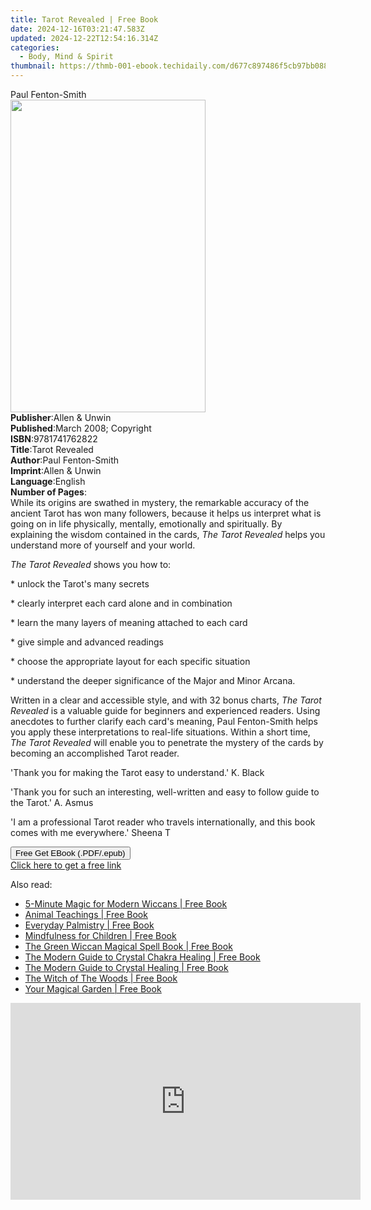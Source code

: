 ```yaml
---
title: Tarot Revealed | Free Book
date: 2024-12-16T03:21:47.583Z
updated: 2024-12-22T12:54:16.314Z
categories:
  - Body, Mind & Spirit
thumbnail: https://thmb-001-ebook.techidaily.com/d677c897486f5cb97bb088d6174d52e28c0b6ea42371624a855d0fa632872024.jpg
---
```

<main id="book-container">
  <div class="flex flex-col">
    <div class="book-brief flex-1 py-6 px-4 sm:p-6 md:py-10 md:px-8">
      <!-- brief-->
      <div class="book-brief-main">Paul Fenton-Smith</div>
    </div>
    <div
      class="book-meta-info flex-1 grid gap-4 col-start-1 col-end-3 row-start-1 sm:mb-6 sm:grid-cols-4 lg:gap-6 lg:col-start-2 lg:row-end-6 lg:row-span-6 lg:mb-0"
    >
      <div
        class="book-meta-info-left place-content-center mt-4 p-4 text-sm leading-6 col-start-2 col-span-2 dark:text-slate-400"
      >
        <img
          class="w-full h-500 object-cover rounded-lg sm:h-255 sm:col-span-2 lg:col-span-full"
          src="https://img-001-ebook.techidaily.com/5a562d5eb08734a5901eae752c5e877563f62c689ed959d81c1417143b3e3eb8.jpg"
          alt=""
          width="312"
          height="500"
        />
      </div>
      <div
        class="book-meta-info-right mt-2 col-start-1 row-start-2 col-span-3 self-center"
      >
        <!-- meta data  -->
        <div class="flex flex-col px-4 md:px-8">
          <div class="flex-1">
            <strong>Publisher</strong>:<span class="px-2"
              >Allen &amp; Unwin</span
            >
          </div>
          <div class="flex-1">
            <strong>Published</strong>:<span class="px-2"
              >March 2008; Copyright</span
            >
          </div>
          <div class="flex-1">
            <strong>ISBN</strong>:<span class="px-2">9781741762822</span>
          </div>
          <div class="flex-1">
            <strong>Title</strong>:<span class="px-2">Tarot Revealed</span>
          </div>
          <div class="flex-1">
            <strong>Author</strong>:<span class="px-2">Paul Fenton-Smith</span>
          </div>
          <div class="flex-1">
            <strong>Imprint</strong>:<span class="px-2">Allen &amp; Unwin</span>
          </div>
          <div class="flex-1">
            <strong>Language</strong>:<span class="px-2">English</span>
          </div>
          <div class="flex-1">
            <strong>Number of Pages</strong>:<span class="px-2"></span>
          </div>
        </div>
      </div>
    </div>
    <div class="book-description flex-1 py-6 px-4 sm:p-6 md:py-10 md:px-8">
      <div class="book-description-main">
        <div accordion-content="" id="description">
          While its origins are swathed in mystery, the remarkable accuracy of
          the ancient Tarot has won many followers, because it helps us
          interpret what is going on in life physically, mentally, emotionally
          and spiritually. By explaining the wisdom contained in the cards,
          <i>The Tarot Revealed</i> helps you understand more of yourself and
          your world.
          <p><i>The Tarot Revealed</i> shows you how to:</p>
          <p>* unlock the Tarot's many secrets</p>
          <p>* clearly interpret each card alone and in combination</p>
          <p>* learn the many layers of meaning attached to each card</p>
          <p>* give simple and advanced readings</p>
          <p>* choose the appropriate layout for each specific situation</p>
          <p>
            * understand the deeper significance of the Major and Minor Arcana.
          </p>
          <p>
            Written in a clear and accessible style, and with 32 bonus charts,
            <i>The Tarot Revealed</i> is a valuable guide for beginners and
            experienced readers. Using anecdotes to further clarify each card's
            meaning, Paul Fenton-Smith helps you apply these interpretations to
            real-life situations. Within a short time,
            <i>The Tarot Revealed</i> will enable you to penetrate the mystery
            of the cards by becoming an accomplished Tarot reader.
          </p>
          <p>'Thank you for making the Tarot easy to understand.' K. Black</p>
          <p>
            'Thank you for such an interesting, well-written and easy to follow
            guide to the Tarot.' A. Asmus
          </p>
          <p>
            'I am a professional Tarot reader who travels internationally, and
            this book comes with me everywhere.' Sheena T
          </p>
        </div>
        <div class="accordion-fader"></div>
      </div>
    </div>
    <div class="book-excerpts flex-1 py-6 px-4 sm:p-6 md:py-10 md:px-8"></div>
    <div
      class="book-about-author flex-1 py-6 px-4 sm:p-6 md:py-10 md:px-8"
    ></div>
    <div class="book-free-get flex-1 py-6 px-4 sm:p-6 md:py-10 md:px-8">
      <button
        id="btn-free-get"
        class="bg-blue-500 hover:bg-blue-700 text-white font-bold py-2 px-4 rounded"
      >
        Free Get EBook (.PDF/.epub)
      </button>
      <div id="countdown-display" class="px-2 text-lg mt-2"></div>
      <a
        id="free-link"
        class="hidden bg-blue-500 hover:bg-blue-700 text-white font-bold py-2 px-4 rounded"
        href="https://www.ebooks.com/en-us/book/95769777/tarot-revealed/paul-fenton-smith/"
        target="_blank"
        >Click here to get a free link</a
      >
    </div>
    <script>
      let countdownTime = 0;
      let countdownInterval = null;
      document
        .getElementById('btn-free-get')
        .addEventListener('click', startCountdown);
      function startCountdown() {
        countdownTime = new Date().getTime() + 60000 * 3;
        countdownInterval = setInterval(updateCountdown, 1000);
        document.getElementById('btn-free-get').disabled = true;
        document
          .getElementById('btn-free-get')
          .classList.add('bg-gray-500', 'cursor-not-allowed');
      }
      function updateCountdown() {
        let currentTime = new Date().getTime();
        let timeLeft = countdownTime - currentTime;
        let secondsLeft = Math.floor(timeLeft / 1000);
        document.getElementById('countdown-display').innerHTML =
          `Remaining time: ${secondsLeft} seconds.`;
        if (secondsLeft <= 0) {
          clearInterval(countdownInterval);
          document.getElementById('btn-free-get').classList.add('hidden');
          document.getElementById('free-link').classList.remove('hidden');
          document.getElementById('countdown-display').innerHTML = '';
        }
      }
    </script>
  </div>
</main>

<ins class="adsbygoogle"
      style="display:block"
      data-ad-client="ca-pub-7571918770474297"
      data-ad-slot="8358498916"
      data-ad-format="auto"
      data-full-width-responsive="true"></ins>
    

<span class="atpl-alsoreadstyle">Also read:</span>
<div><ul>
<li><a href="https://novels-ebooks.techidaily.com/210934868-9781800651784-5-minute-magic-for-modern-wiccans/"><u>5-Minute Magic for Modern Wiccans | Free Book</u></a></li>
<li><a href="https://novels-ebooks.techidaily.com/210934866-9781782492801-animal-teachings/"><u>Animal Teachings | Free Book</u></a></li>
<li><a href="https://novels-ebooks.techidaily.com/210934887-9781782495093-everyday-palmistry/"><u>Everyday Palmistry | Free Book</u></a></li>
<li><a href="https://novels-ebooks.techidaily.com/210934860-9781782499206-mindfulness-for-children/"><u>Mindfulness for Children | Free Book</u></a></li>
<li><a href="https://novels-ebooks.techidaily.com/210934901-9781782497806-the-green-wiccan-magical-spell-book/"><u>The Green Wiccan Magical Spell Book | Free Book</u></a></li>
<li><a href="https://novels-ebooks.techidaily.com/210934888-9781800651418-the-modern-guide-to-crystal-chakra-healing/"><u>The Modern Guide to Crystal Chakra Healing | Free Book</u></a></li>
<li><a href="https://novels-ebooks.techidaily.com/210934877-9781800650459-the-modern-guide-to-crystal-healing/"><u>The Modern Guide to Crystal Healing | Free Book</u></a></li>
<li><a href="https://novels-ebooks.techidaily.com/210934858-9781800651791-the-witch-of-the-woods/"><u>The Witch of The Woods | Free Book</u></a></li>
<li><a href="https://novels-ebooks.techidaily.com/210934870-9781800652408-your-magical-garden/"><u>Your Magical Garden | Free Book</u></a></li>
</ul></div>

<!-- affiliate ads begin -->
<iframe width="560" height="315" src="https://www.youtube.com/embed/H2cXnI9oOvM?si=3nz2sBB124ln-83T" title="YouTube video player" frameborder="0" allow="accelerometer; autoplay; clipboard-write; encrypted-media; gyroscope; picture-in-picture; web-share" referrerpolicy="strict-origin-when-cross-origin" allowfullscreen></iframe>
<!-- affiliate ads end -->

